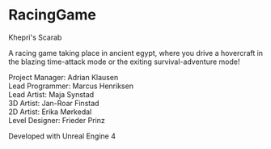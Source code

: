 # RacingGame

Khepri's Scarab

A racing game taking place in ancient egypt, where you drive a hovercraft in the blazing time-attack mode or the exiting survival-adventure mode!

Project Manager: Adrian Klausen  
Lead Programmer: Marcus Henriksen  
Lead Artist: Maja Synstad  
3D Artist: Jan-Roar Finstad  
2D Artist: Erika Mørkedal  
Level Designer: Frieder Prinz  

Developed with Unreal Engine 4

